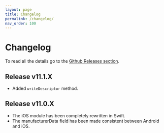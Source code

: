```yaml
---
layout: page
title: Changelog
permalink: /changelog/
nav_order: 100
---
```


# Changelog

To read all the details go to the [Github Releases section](https://github.com/innoveit/react-native-ble-manager/releases).

## Release v11.1.X

- Added `writeDescriptor` method.

## Release v11.0.X

- The iOS module has been completely rewritten in Swift.
- The manufacturerData field has been made consistent between Android and iOS.